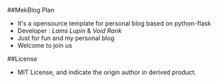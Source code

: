 ##MekBlog Plan
+ It's a opensource template for personal blog based on python-flask
+ Developer : *Lams Lupin* & *Void Rank*
+ Just for fun and my personal blog
+ Welcome to join us

##License
+ MIT License, and indicate the origin author in derived product.
